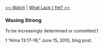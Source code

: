 [<< Watch](Watch)  |  [What Lack I Yet? >>](What%20Lack%20I%20Yet?)

### Waxing Strong
To be increasingly determined or committed.1



1 “Alma 13:17–18,” June 15, 2010, blog post.